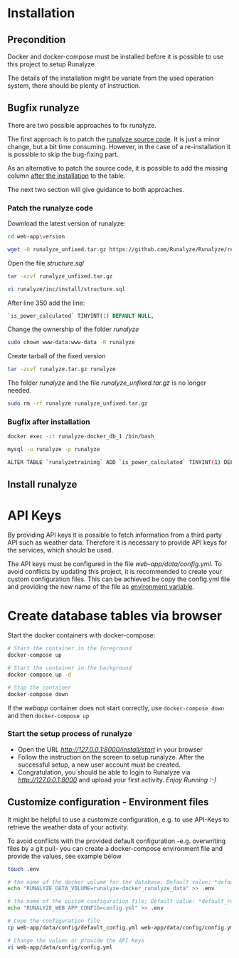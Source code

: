 # Installation

## Precondition
Docker and docker-compose must be installed before it is possible to use this project to setup Runalyze

The details of the installation might be variate from the used operation system, there should be plenty of instruction.

## Bugfix runalyze
There are two possible approaches to fix runalyze.

The first approach is to patch the [runalyze source code](#Patch-the-runalyze-code). It is just a minor change, but a bit time consuming. However, in the case of a re-installation it is possible to skip the bug-fixing part.

As an alternative to patch the source code, it is possible to add the missing column [after the installation](#Bugfix-after-installation) to the table.

The next two section will give guidance to both approaches.

### Patch the runalyze code
Download the latest version of runalyze:
```bash
cd web-app\version

wget -O runalyze_unfixed.tar.gz https://github.com/Runalyze/Runalyze/releases/download/v4.3.0/runalyze-v4.3.0.tar.gz
```

Open the file *structure.sql*
```bash
tar -xzvf runalyze_unfixed.tar.gz

vi runalyze/inc/install/structure.sql
```

After line 350 add the line:
```sql
`is_power_calculated` TINYINT(1) DEFAULT NULL,
```

Change the ownership of the folder *runalyze*
```bash
sudo chown www-data:www-data -R runalyze
```

Create tarball of the fixed version
```bash
tar -zcvf runalyze.tar.gz runalyze
```

The folder *runalyze* and the file *runalyze_unfixed.tar.gz* is no longer needed.
```bash
sudo rm -rf runalyze runalyze_unfixed.tar.gz
```

### Bugfix after installation
``` bash
docker exec -it runalyze-docker_db_1 /bin/bash

mysql -u runalyze -p runalyze

ALTER TABLE `runalyzetraining` ADD `is_power_calculated` TINYINT(1) DEFAULT NULL AFTER `power`;
```

## Install runalyze

# API Keys
By providing API keys it is possible to fetch information from a third party API such as weather data.
Therefore it is necessary to provide API keys for the services, which should be used.

The API keys must be configured in the file *web-app/data/config.yml*.
To avoid conflicts by updating this project, it is recommended to create your custom configuration files.
This can be achieved be copy the config.yml file and providing the new name of the file as
[environment variable](Customize_configuration_-_Environment_files).

# Create database tables via browser
Start the docker containers with docker-compose:
``` bash
# Start the container in the foreground
docker-compose up

# Start the container in the background
docker-compose up -d

# Stop the container
docker-compose down
```
If the *webapp* container does not start correctly, use `docker-compose down` and then `docker-compose up`

### Start the setup process of runalyze
- Open the URL *http://127.0.0.1:8000/install/start* in your browser
- Follow the instruction on the screen to setup runalyze. After the successful setup, a new user account must be created.
- Congratulation, you should be able to login to Runalyze via *http://127.0.0.1:8000* and upload your first activity. *Enjoy Running :-)*

## Customize configuration - Environment files
It might be helpful to use a customize configuration, e.g. to use API-Keys to retrieve the weather data of your activity.

To avoid conflicts with the provided default configuration -e.g. overwriting files by a git pull- you can create a docker-compose
environment file and provide the values, see example below

``` bash
touch .env

# the name of the docker volume for the database; Default value: *default_config.yml*
echo "RUNALYZE_DATA_VOLUME=runalyze-docker_runalyze_data" >> .env

# the name of the custom configuration file; Default value: *default_runalyze_data_volume*
echo "RUNALYZE_WEB_APP_CONFIG=config.yml" >> .env

# Cope the configuration file
cp web-app/data/config/default_config.yml web-app/data/config/config.yml

# Change the values or provide the API Keys
vi web-app/data/config/config.yml

```